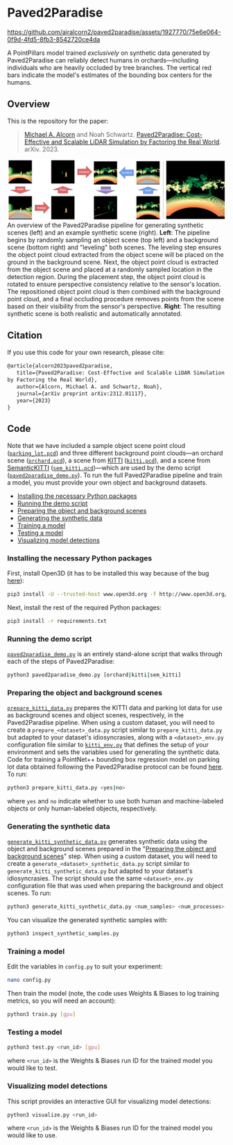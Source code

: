 # Paved2Paradise

https://github.com/airalcorn2/paved2paradise/assets/1927770/75e6e064-0f9d-4fd5-8fb3-8542720ce4da

A PointPillars model trained *exclusively* on synthetic data generated by Paved2Paradise can reliably detect humans in orchards—including individuals who are heavily occluded by tree branches.
The vertical red bars indicate the model's estimates of the bounding box centers for the humans.

## Overview

This is the repository for the paper:

>[Michael A. Alcorn](https://sites.google.com/view/michaelaalcorn) and Noah Schwartz. [Paved2Paradise: Cost-Effective and Scalable LiDAR Simulation by Factoring the Real World](https://arxiv.org/abs/2312.01117). arXiv. 2023.

![Paved2Paradise Overview](Overview.png)
An overview of the Paved2Paradise pipeline for generating synthetic scenes (left) and an example synthetic scene (right).
**Left**: The pipeline begins by randomly sampling an object scene (top left) and a background scene (bottom right) and "leveling" both scenes.
The leveling step ensures the object point cloud extracted from the object scene will be placed on the ground in the background scene.
Next, the object point cloud is extracted from the object scene and placed at a randomly sampled location in the detection region.
During the placement step, the object point cloud is rotated to ensure perspective consistency relative to the sensor's location.
The repositioned object point cloud is then combined with the background point cloud, and a final occluding procedure removes points from the scene based on their visibility from the sensor's perspective.
**Right**: The resulting synthetic scene is both realistic and automatically annotated.

## Citation

If you use this code for your own research, please cite:

```
@article{alcorn2023paved2paradise,
   title={Paved2Paradise: Cost-Effective and Scalable LiDAR Simulation by Factoring the Real World},
   author={Alcorn, Michael A. and Schwartz, Noah},
   journal={arXiv preprint arXiv:2312.01117},
   year={2023}
}
```

## Code

Note that we have included a sample object scene point cloud ([`parking_lot.pcd`](parking_lot.pcd)) and three different background point clouds—an orchard scene ([`orchard.pcd`](orchard.pcd)), a scene from [KITTI](https://www.cvlibs.net/datasets/kitti/) ([`kitti.pcd`](kitti.pcd)), and a scene from [SemanticKITTI](http://www.semantic-kitti.org/index.html) ([`sem_kitti.pcd`](sem_kitti.pcd))—which are used by the demo script ([`paved2paradise_demo.py`](paved2paradise_demo.py)).
To run the full Paved2Paradise pipeline and train a model, you must provide your own object and background datasets.

- [Installing the necessary Python packages](#installing-the-necessary-python-packages)
- [Running the demo script](#running-the-demo-script)
- [Preparing the object and background scenes](#preparing-the-object-and-background-scenes)
- [Generating the synthetic data](#generating-the-synthetic-data)
- [Training a model](#training-a-model)
- [Testing a model](#testing-a-model)
- [Visualizing model detections](#visualizing-model-detections)

### Installing the necessary Python packages

First, install Open3D (it has to be installed this way because of the bug [here](https://github.com/isl-org/Open3D/issues/6428)):

```bash
pip3 install -U --trusted-host www.open3d.org -f http://www.open3d.org/docs/latest/getting_started.html open3d
```

Next, install the rest of the required Python packages:

```bash
pip3 install -r requirements.txt
```

### Running the demo script

[`paved2paradise_demo.py`](paved2paradise_demo.py) is an entirely stand-alone script that walks through each of the steps of Paved2Paradise:

```bash
python3 paved2paradise_demo.py [orchard|kitti|sem_kitti]
```

### Preparing the object and background scenes

[`prepare_kitti_data.py`](prepare_kitti_data.py) prepares the KITTI data and parking lot data for use as background scenes and object scenes, respectively, in the Paved2Paradise pipeline.
When using a custom dataset, you will need to create a `prepare_<dataset>_data.py` script similar to `prepare_kitti_data.py` but adapted to your dataset's idiosyncrasies, along with a `<dataset>_env.py` configuration file similar to [`kitti_env.py`](kitti_env.py) that defines the setup of your environment and sets the variables used for generating the synthetic data.
Code for training a PointNet++ bounding box regression model on parking lot data obtained following the Paved2Paradise protocol can be found [here](https://github.com/airalcorn2/parking-lot-pointnetplusplus).
To run:

```bash
python3 prepare_kitti_data.py <yes|no>
```

where `yes` and `no` indicate whether to use both human and machine-labeled objects or only human-labeled objects, respectively.

### Generating the synthetic data

[`generate_kitti_synthetic_data.py`](generate_kitti_synthetic_data.py) generates synthetic data using the object and background scenes prepared in the "[Preparing the object and background scenes](#preparing-the-object-and-background-scenes)" step.
When using a custom dataset, you will need to create a `generate_<dataset>_synthetic_data.py` script similar to `generate_kitti_synthetic_data.py` but adapted to your dataset's idiosyncrasies.
The script should use the same `<dataset>_env.py` configuration file that was used when preparing the background and object scenes.
To run:

```bash
python3 generate_kitti_synthetic_data.py <num_samples> <num_processes>
```

You can visualize the generated synthetic samples with:

```bash
python3 inspect_synthetic_samples.py
```

### Training a model

Edit the variables in `config.py` to suit your experiment:

```bash
nano config.py
```

Then train the model (note, the code uses Weights & Biases to log training metrics, so you will need an account):

```bash
python3 train.py [gpu]
```

### Testing a model

```bash
python3 test.py <run_id> [gpu]
```

where `<run_id>` is the Weights & Biases run ID for the trained model you would like to test.

### Visualizing model detections

This script provides an interactive GUI for visualizing model detections:

```bash
python3 visualize.py <run_id>
```

where `<run_id>` is the Weights & Biases run ID for the trained model you would like to use.
